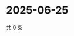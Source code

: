 # 2025-06-25

共 0 条

<!-- BEGIN ZHIHUQUESTIONS -->
<!-- 最后更新时间 Wed Jun 25 2025 11:46:00 GMT+0800 (China Standard Time) -->

<!-- END ZHIHUQUESTIONS -->
